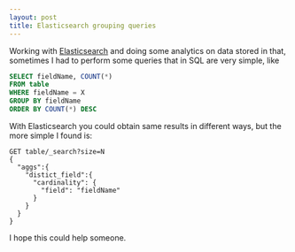 ```yaml
---
layout: post
title: Elasticsearch grouping queries
---
```


Working with [Elasticsearch](https://www.elastic.co/products/elasticsearch) and doing some analytics on data stored in that, sometimes I had to perform some queries that in SQL are very simple, like

```sql
SELECT fieldName, COUNT(*)
FROM table
WHERE fieldName = X
GROUP BY fieldName
ORDER BY COUNT(*) DESC
```

With Elasticsearch you could obtain same results in different ways, but the more simple I found is:

```
GET table/_search?size=N
{
  "aggs":{
    "distict_field":{
      "cardinality": {
        "field": "fieldName"
      }
    }
  }
}
```

I hope this could help someone.
